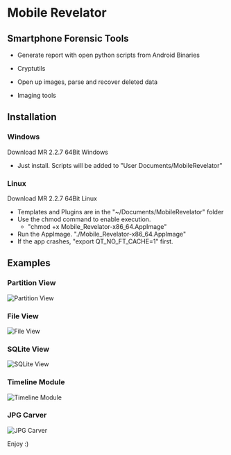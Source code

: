 # Mobile Revelator

## Smartphone Forensic Tools

- Generate report with open python scripts from Android Binaries

- Cryptutils

- Open up images, parse and recover deleted data

- Imaging tools

## Installation

### Windows

Download MR 2.2.7 64Bit Windows

- Just install. Scripts will be added to "User Documents/MobileRevelator"

### Linux

Download MR 2.2.7 64Bit Linux

- Templates and Plugins are in the "~/Documents/MobileRevelator" folder
- Use the chmod command to enable execution. 
  - "chmod +x Mobile_Revelator-x86_64.AppImage"
- Run the AppImage. "./Mobile_Revelator-x86_64.AppImage"
- If the app crashes, "export QT_NO_FT_CACHE=1" first.


## Examples

### Partition View
![Partition View](https://revskills.de/mr1.png)

### File View
![File View](https://revskills.de/mr2.png)

### SQLite View
![SQLite View](https://revskills.de/mr3.png)

### Timeline Module
![Timeline Module](https://revskills.de/mr4.png)

### JPG Carver
![JPG Carver](https://revskills.de/mr5.png)


Enjoy :)
